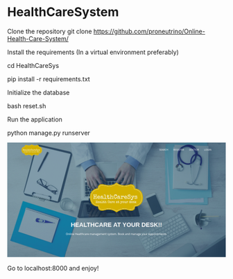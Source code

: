 # HealthCareSystem
Clone the repository
git clone https://github.com/proneutrino/Online-Health-Care-System/

Install the requirements (In a virtual environment preferably)

cd HealthCareSys

pip install -r requirements.txt

Initialize the database

bash reset.sh

Run the application

python manage.py runserver

![](image/image.png)

Go to localhost:8000 and enjoy!
